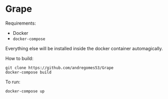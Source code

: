 # Grape

Requirements:

- Docker
- `docker-compose`

Everything else will be installed inside the docker container automagically.

How to build:

    git clone https://github.com/andregomes53/Grape
    docker-compose build

To run:

    docker-compose up

